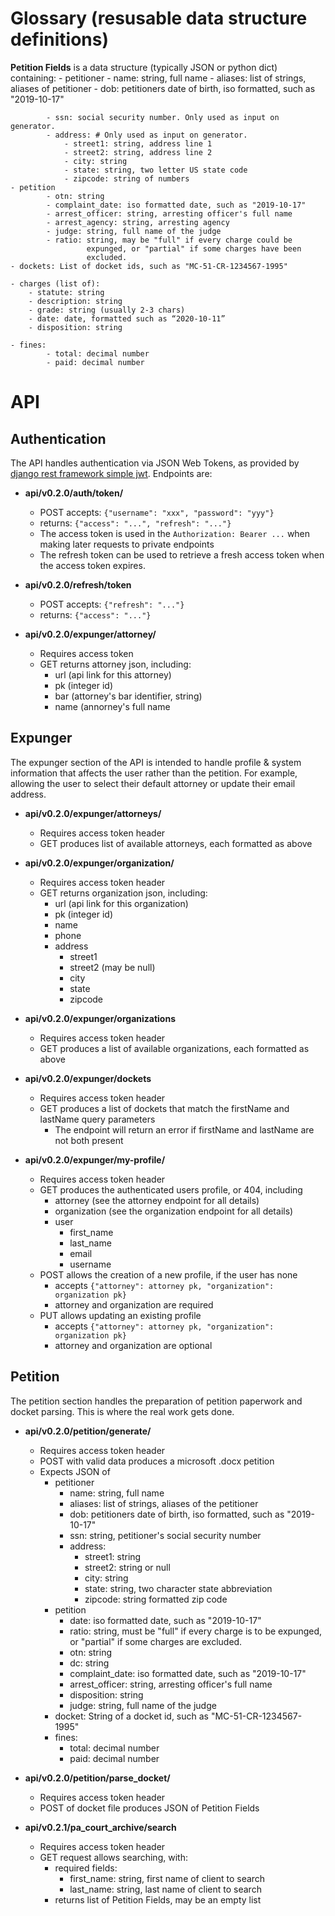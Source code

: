 # Glossary (resusable data structure definitions)

**Petition Fields** is a data structure (typically JSON or python dict)
containing:
    - petitioner
            - name: string, full name
            - aliases: list of strings, aliases of petitioner
            - dob: petitioners date of birth, iso formatted, such as
                   "2019-10-17"

            - ssn: social security number. Only used as input on generator.
            - address: # Only used as input on generator.
                - street1: string, address line 1
                - street2: string, address line 2
                - city: string
                - state: string, two letter US state code
                - zipcode: string of numbers
    - petition
            - otn: string
            - complaint_date: iso formatted date, such as "2019-10-17"
            - arrest_officer: string, arresting officer's full name
            - arrest_agency: string, arresting agency
            - judge: string, full name of the judge
            - ratio: string, may be "full" if every charge could be
                     expunged, or "partial" if some charges have been
                     excluded.
    - dockets: List of docket ids, such as "MC-51-CR-1234567-1995"
    
    - charges (list of):
        - statute: string
        - description: string
        - grade: string (usually 2-3 chars)
        - date: date, formatted such as “2020-10-11”
        - disposition: string
    
    - fines:
            - total: decimal number
            - paid: decimal number

# API

## Authentication

The API handles authentication via JSON Web Tokens, as provided by [django rest
framework simple
jwt](https://github.com/davesque/django-rest-framework-simplejwt). Endpoints
are:

- **api/v0.2.0/auth/token/**
  - POST accepts: `{"username": "xxx", "password": "yyy"}`
  - returns: `{"access": "...", "refresh": "..."}`
  - The access token is used in the `Authorization: Bearer ...`
    when making later requests to private endpoints
  - The refresh token can be used to retrieve a fresh access token when the
    access token expires.
- **api/v0.2.0/refresh/token**

  - POST accepts: `{"refresh": "..."}`
  - returns: `{"access": "..."}`

- **api/v0.2.0/expunger/attorney/<pk>**
  - Requires access token
  - GET returns attorney json, including:
    - url (api link for this attorney)
    - pk (integer id)
    - bar (attorney's bar identifier, string)
    - name (annorney's full name

## Expunger

The expunger section of the API is intended to handle profile & system
information that affects the user rather than the petition. For example,
allowing the user to select their default attorney or update their email
address.

- **api/v0.2.0/expunger/attorneys/**

  - Requires access token header
  - GET produces list of available attorneys, each formatted as above

- **api/v0.2.0/expunger/organization/<pk>**

  - Requires access token header
  - GET returns organization json, including:
    - url (api link for this organization)
    - pk (integer id)
    - name
    - phone
    - address
      - street1
      - street2 (may be null)
      - city
      - state
      - zipcode

- **api/v0.2.0/expunger/organizations**

  - Requires access token header
  - GET produces a list of available organizations, each formatted as above

- **api/v0.2.0/expunger/dockets**

  - Requires access token header
  - GET produces a list of dockets that match the firstName and lastName query parameters
    - The endpoint will return an error if firstName and lastName are not both present

- **api/v0.2.0/expunger/my-profile/**
  - Requires access token header
  - GET produces the authenticated users profile, or 404, including
    - attorney (see the attorney endpoint for all details)
    - organization (see the organization endpoint for all details)
    - user
      - first_name
      - last_name
      - email
      - username
  - POST allows the creation of a new profile, if the user has none
    - accepts `{"attorney": attorney pk, "organization": organization pk}`
    - attorney and organization are required
  - PUT allows updating an existing profile
    - accepts `{"attorney": attorney pk, "organization": organization pk}`
    - attorney and organization are optional

## Petition

The petition section handles the preparation of petition paperwork and docket
parsing. This is where the real work gets done.

- **api/v0.2.0/petition/generate/**

  - Requires access token header
  - POST with valid data produces a microsoft .docx petition
  - Expects JSON of
    - petitioner
      - name: string, full name
      - aliases: list of strings, aliases of the petitioner
      - dob: petitioners date of birth, iso formatted, such as
        "2019-10-17"
      - ssn: string, petitioner's social security number
      - address:
        - street1: string
        - street2: string or null
        - city: string
        - state: string, two character state abbreviation
        - zipcode: string formatted zip code
    - petition
      - date: iso formatted date, such as "2019-10-17"
      - ratio: string, must be "full" if every charge is to be
        expunged, or "partial" if some charges are excluded.
      - otn: string
      - dc: string
      - complaint_date: iso formatted date, such as "2019-10-17"
      - arrest_officer: string, arresting officer's full name
      - disposition: string
      - judge: string, full name of the judge
    - docket: String of a docket id, such as "MC-51-CR-1234567-1995"
    - fines:
      - total: decimal number
      - paid: decimal number

- **api/v0.2.0/petition/parse_docket/**
    - Requires access token header
    - POST of docket file produces JSON of Petition Fields

- **api/v0.2.1/pa_court_archive/search**
    - Requires access token header
    -  GET request allows searching, with:
        - required fields:
            - first_name: string, first name of client to search
            - last_name: string, last name of client to search
        - returns list of Petition Fields, may be an empty list
